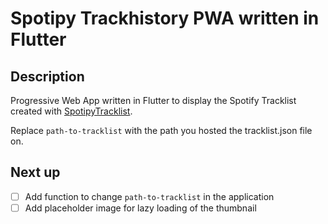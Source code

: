 # Spotipy Trackhistory PWA written in Flutter
## Description
Progressive Web App written in Flutter to display the Spotify Tracklist created with [SpotipyTracklist](https://github.com/ylhn15/SpotipyTracklist).

Replace ```path-to-tracklist``` with the path you hosted the tracklist.json file on.

## Next up
- [ ] Add function to change ```path-to-tracklist``` in the application
- [ ] Add placeholder image for lazy loading of the thumbnail
